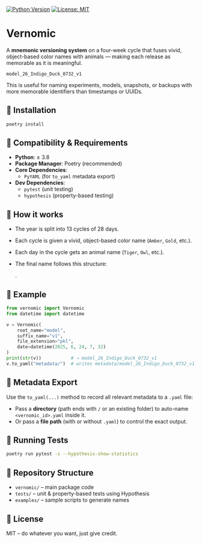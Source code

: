 [![Python Version](https://img.shields.io/badge/python-3.8%2B-blue)](https://www.python.org)
[![License: MIT](https://img.shields.io/badge/License-MIT-green.svg)](LICENSE)

# Vernomic

A **mnemonic versioning system** on a four-week cycle that fuses vivid, object-based color names
with animals — making each release as memorable as it is meaningful.

    model_26_Indigo_Duck_0732_v1

This is useful for naming experiments, models, snapshots, or backups with more memorable identifiers than timestamps or UUIDs.

## 🔧 Installation

```bash
poetry install
```

## 🔄 Compatibility & Requirements

- **Python**: ≥ 3.8  
- **Package Manager**: Poetry (recommended)  
- **Core Dependencies**:  
    - `PyYAML` (for `to_yaml` metadata export)  
- **Dev Dependencies**:  
    - `pytest` (unit testing)  
    - `hypothesis` (property-based testing)  

## 🧠 How it works

- The year is split into 13 cycles of 28 days.  
- Each cycle is given a vivid, object-based color name (`Amber`, `Gold`, etc.).  
- Each day in the cycle gets an animal name (`Tiger`, `Owl`, etc.).  
- The final name follows this structure:

    <root>_<yy>_<CycleName>_<AnimalName>_<HHMM>.<suffix>

## 🐍 Example

```python
from vernomic import Vernomic
from datetime import datetime

v = Vernomic(
    root_name="model",
    suffix_name="v1",
    file_extension="pkl",
    date=datetime(2025, 6, 24, 7, 32)
)
print(str(v))           # → model_26_Indigo_Duck_0732_v1
v.to_yaml("metadata/")  # writes metadata/model_26_Indigo_Duck_0732_v1.yaml
```

## 📝 Metadata Export

Use the `to_yaml(...)` method to record all relevant metadata to a `.yaml` file:

- Pass a **directory** (path ends with `/` or an existing folder) to auto-name  
    `<vernomic_id>.yaml` inside it.  
- Or pass a **file path** (with or without `.yaml`) to control the exact output.

## 🧪 Running Tests

```bash
poetry run pytest -s --hypothesis-show-statistics
```

## 📁 Repository Structure

- `vernomic/` – main package code  
- `tests/` – unit & property-based tests using Hypothesis  
- `examples/` – sample scripts to generate names  

## 📜 License

MIT – do whatever you want, just give credit.
